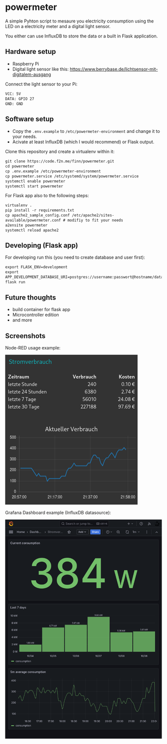# powermeter


A simple Pyhton script to mesaure you electricity consumption using the LED on a electricity meter and a digital light sensor.

You either can use InfluxDB to store the data or a built in Flask application.

## Hardware setup

- Raspberry Pi
- Digital light sensor like this: https://www.berrybase.de/lichtsensor-mit-digitalem-ausgang

Connect the light sensor to your Pi:

```
VCC: 5V
DATA: GPIO 27
GND: GND
```

## Software setup

- Copy the `.env.example` to `/etc/powermeter-environment` and change it to your needs.
- Acivate at least InfluxDB (which I would recommend) or Flask output.

Clone this repository and create a virtualenv within it:

```
git clone https://code.f2n.me/finn/powermeter.git
cd powermeter
cp .env.example /etc/powermeter-environment
cp powermeter.service /etc/systemd/system/powermeter.service
systemctl enable powermeter
systemctl start powermeter
```

For Flask app also to the following steps:

```
virtualenv .
pip install -r requirements.txt
cp apache2_sample_config.conf /etc/apache2/sites-available/powermeter.conf # modifiy to fit your needs
a2ensite powermeter
systemctl reload apache2
```

## Developing (Flask app)

For developing run this (you need to create database and user first):

```
export FLASK_ENV=development
export APP_DEVELOPMENT_DATABASE_URI=postgres://username:passwort@hostname/database
flask run
```

## Future thoughts

- build container for flask app
- Microcontroller edition
- and more

## Screenshots

Node-RED usage example:

![Node-RED Dashboard](/screenshots/nodered.png)

Grafana Dashboard example (InfluxDB datasource):

![Grafana Dashboard](/screenshots/grafana.png)





